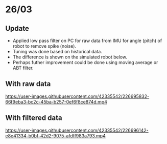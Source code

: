 # 26/03

## Update
- Applied low pass filter on PC for raw data from IMU for angle (pitch) of robot to remove spike (noise).
- Tuning was done based on historical data.
- The difference is shown on the simulated robot below.
- Perhaps futher improvement could be done using moving average or ABT filter.

## With raw data
https://user-images.githubusercontent.com/42335542/226695832-66f9eba3-bc2c-45ba-b257-0ef6f8ce874d.mp4

## With filtered data
https://user-images.githubusercontent.com/42335542/226696142-e8e41334-b0bf-42d2-9075-afdff983a793.mp4